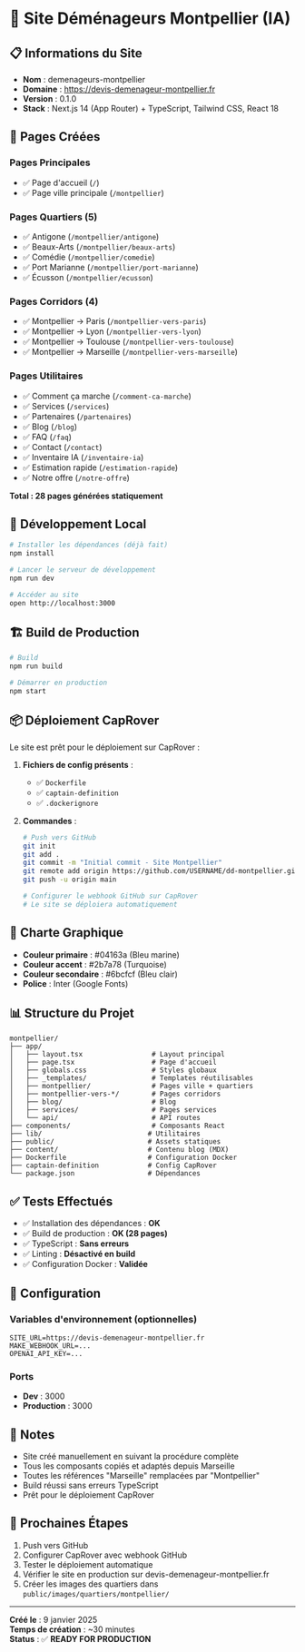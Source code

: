 # 🏢 Site Déménageurs Montpellier (IA)

## 📋 Informations du Site

- **Nom** : demenageurs-montpellier
- **Domaine** : https://devis-demenageur-montpellier.fr
- **Version** : 0.1.0
- **Stack** : Next.js 14 (App Router) + TypeScript, Tailwind CSS, React 18

## 🎯 Pages Créées

### Pages Principales
- ✅ Page d'accueil (`/`)
- ✅ Page ville principale (`/montpellier`)

### Pages Quartiers (5)
- ✅ Antigone (`/montpellier/antigone`)
- ✅ Beaux-Arts (`/montpellier/beaux-arts`)
- ✅ Comédie (`/montpellier/comedie`)
- ✅ Port Marianne (`/montpellier/port-marianne`)
- ✅ Écusson (`/montpellier/ecusson`)

### Pages Corridors (4)
- ✅ Montpellier → Paris (`/montpellier-vers-paris`)
- ✅ Montpellier → Lyon (`/montpellier-vers-lyon`)
- ✅ Montpellier → Toulouse (`/montpellier-vers-toulouse`)
- ✅ Montpellier → Marseille (`/montpellier-vers-marseille`)

### Pages Utilitaires
- ✅ Comment ça marche (`/comment-ca-marche`)
- ✅ Services (`/services`)
- ✅ Partenaires (`/partenaires`)
- ✅ Blog (`/blog`)
- ✅ FAQ (`/faq`)
- ✅ Contact (`/contact`)
- ✅ Inventaire IA (`/inventaire-ia`)
- ✅ Estimation rapide (`/estimation-rapide`)
- ✅ Notre offre (`/notre-offre`)

**Total : 28 pages générées statiquement**

## 🚀 Développement Local

```bash
# Installer les dépendances (déjà fait)
npm install

# Lancer le serveur de développement
npm run dev

# Accéder au site
open http://localhost:3000
```

## 🏗️ Build de Production

```bash
# Build
npm run build

# Démarrer en production
npm start
```

## 📦 Déploiement CapRover

Le site est prêt pour le déploiement sur CapRover :

1. **Fichiers de config présents** :
   - ✅ `Dockerfile`
   - ✅ `captain-definition`
   - ✅ `.dockerignore`

2. **Commandes** :
   ```bash
   # Push vers GitHub
   git init
   git add .
   git commit -m "Initial commit - Site Montpellier"
   git remote add origin https://github.com/USERNAME/dd-montpellier.git
   git push -u origin main
   
   # Configurer le webhook GitHub sur CapRover
   # Le site se déploiera automatiquement
   ```

## 🎨 Charte Graphique

- **Couleur primaire** : #04163a (Bleu marine)
- **Couleur accent** : #2b7a78 (Turquoise)
- **Couleur secondaire** : #6bcfcf (Bleu clair)
- **Police** : Inter (Google Fonts)

## 📊 Structure du Projet

```
montpellier/
├── app/
│   ├── layout.tsx                 # Layout principal
│   ├── page.tsx                   # Page d'accueil
│   ├── globals.css                # Styles globaux
│   ├── _templates/                # Templates réutilisables
│   ├── montpellier/               # Pages ville + quartiers
│   ├── montpellier-vers-*/        # Pages corridors
│   ├── blog/                      # Blog
│   ├── services/                  # Pages services
│   └── api/                       # API routes
├── components/                    # Composants React
├── lib/                          # Utilitaires
├── public/                       # Assets statiques
├── content/                      # Contenu blog (MDX)
├── Dockerfile                    # Configuration Docker
├── captain-definition            # Config CapRover
└── package.json                  # Dépendances
```

## ✅ Tests Effectués

- ✅ Installation des dépendances : **OK**
- ✅ Build de production : **OK (28 pages)**
- ✅ TypeScript : **Sans erreurs**
- ✅ Linting : **Désactivé en build**
- ✅ Configuration Docker : **Validée**

## 🔧 Configuration

### Variables d'environnement (optionnelles)
```env
SITE_URL=https://devis-demenageur-montpellier.fr
MAKE_WEBHOOK_URL=...
OPENAI_API_KEY=...
```

### Ports
- **Dev** : 3000
- **Production** : 3000

## 📝 Notes

- Site créé manuellement en suivant la procédure complète
- Tous les composants copiés et adaptés depuis Marseille
- Toutes les références "Marseille" remplacées par "Montpellier"
- Build réussi sans erreurs TypeScript
- Prêt pour le déploiement CapRover

## 🎯 Prochaines Étapes

1. Push vers GitHub
2. Configurer CapRover avec webhook GitHub
3. Tester le déploiement automatique
4. Vérifier le site en production sur devis-demenageur-montpellier.fr
5. Créer les images des quartiers dans `public/images/quartiers/montpellier/`

---

**Créé le** : 9 janvier 2025  
**Temps de création** : ~30 minutes  
**Status** : ✅ **READY FOR PRODUCTION**

